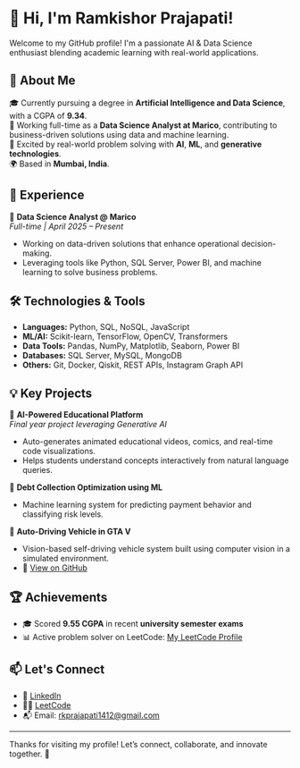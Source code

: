 # 👋 Hi, I'm Ramkishor Prajapati!

Welcome to my GitHub profile! I'm a passionate AI & Data Science enthusiast blending academic learning with real-world applications.

## 🚀 About Me

🎓 Currently pursuing a degree in **Artificial Intelligence and Data Science**, with a CGPA of **9.34**.  
💼 Working full-time as a **Data Science Analyst at Marico**, contributing to business-driven solutions using data and machine learning.  
🧠 Excited by real-world problem solving with **AI**, **ML**, and **generative technologies**.  
🌍 Based in **Mumbai, India**.

## 💼 Experience

🔹 **Data Science Analyst @ Marico**  
*Full-time | April 2025 – Present*  
- Working on data-driven solutions that enhance operational decision-making.  
- Leveraging tools like Python, SQL Server, Power BI, and machine learning to solve business problems.

## 🛠️ Technologies & Tools

- **Languages:** Python, SQL, NoSQL, JavaScript  
- **ML/AI:** Scikit-learn, TensorFlow, OpenCV, Transformers  
- **Data Tools:** Pandas, NumPy, Matplotlib, Seaborn, Power BI  
- **Databases:** SQL Server, MySQL, MongoDB  
- **Others:** Git, Docker, Qiskit, REST APIs, Instagram Graph API

## 💡 Key Projects

🔸 **AI-Powered Educational Platform**  
*Final year project leveraging Generative AI*  
- Auto-generates animated educational videos, comics, and real-time code visualizations.  
- Helps students understand concepts interactively from natural language queries.

🔸 **Debt Collection Optimization using ML**  
- Machine learning system for predicting payment behavior and classifying risk levels.

🔸 **Auto-Driving Vehicle in GTA V**  
- Vision-based self-driving vehicle system built using computer vision in a simulated environment.  
- 🔗 [View on GitHub](https://github.com/RAMKISHOR2001/Auto_Driving_Vehicle_in_Gta5)

## 🏆 Achievements

- 🎓 Scored **9.55 CGPA** in recent **university semester exams**  
- 📊 Active problem solver on LeetCode: [My LeetCode Profile](https://leetcode.com/rkprajapati1412/)

## 📫 Let's Connect

- 💼 [LinkedIn](https://www.linkedin.com/in/ramkishor-prajapati-165405221/)  
- 🧑‍💻 [LeetCode](https://leetcode.com/rkprajapati1412/)  
- 📬 Email: rkprajapati1412@gmail.com  

---

Thanks for visiting my profile! Let’s connect, collaborate, and innovate together. 🚀
